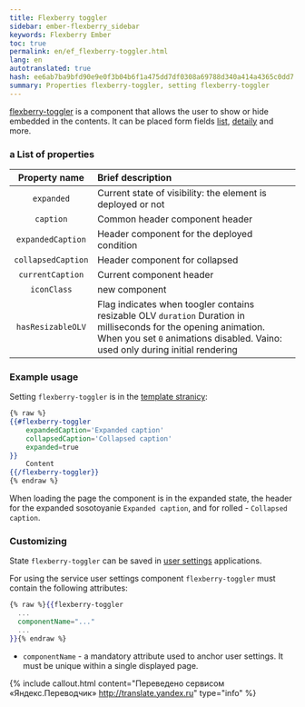 ```yaml
--- 
title: Flexberry toggler 
sidebar: ember-flexberry_sidebar 
keywords: Flexberry Ember 
toc: true 
permalink: en/ef_flexberry-toggler.html 
lang: en 
autotranslated: true 
hash: ee6ab7ba9bfd90e9e0f3b04b6f1a475dd7df0308a69788d340a414a4365c0dd7 
summary: Properties flexberry-toggler, setting flexberry-toggler 
--- 
```


[flexberry-toggler](https://github.com/Flexberry/ember-flexberry/blob/master/addon/components/flexberry-toggler.js) is a component that allows the user to show or hide embedded in the contents. It can be placed form fields [list](fe_object-list-view.html), [detaily](fe_groupedit.html) and more. 

### a List of properties 

| Property name | Brief description | 
|:-------------------:|:------------------| 
| `expanded` | Current state of visibility: the element is deployed or not| 
| `caption` | Common header component header| 
| `expandedCaption` | Header component for the deployed condition| 
| `collapsedCaption` | Header component for collapsed| 
| `currentCaption` | Current component header| 
| `iconClass` | new component| 
| `hasResizableOLV` | Flag indicates when toogler contains resizable OLV `duration` Duration in milliseconds for the opening animation. When you set `0` animations disabled. Vaino: used only during initial rendering| 

### Example usage 

Setting `flexberry-toggler` is in the [template stranicy](https://github.com/Flexberry/ember-flexberry/blob/master/addon/components/flexberry-toggler.js#L10): 

```hbs
{% raw %}
{{#flexberry-toggler
    expandedCaption='Expanded caption'
    collapsedCaption='Collapsed caption'
    expanded=true
}}
    Content
{{/flexberry-toggler}}
{% endraw %}
``` 

When loading the page the component is in the expanded state, the header for the expanded sosotoyanie `Expanded caption`, and for rolled - `Collapsed caption`. 

### Customizing 

State `flexberry-toggler` can be saved in [user settings](ef_model-user-settings-service.html) applications. 

For using the service user settings component `flexberry-toggler` must contain the following attributes: 

```hbs
{% raw %}{{flexberry-toggler
  ...
  componentName="..."
  ...
}}{% endraw %}
``` 

* `componentName` - a mandatory attribute used to anchor user settings. It must be unique within a single displayed page. 



{% include callout.html content="Переведено сервисом «Яндекс.Переводчик» <http://translate.yandex.ru>" type="info" %}